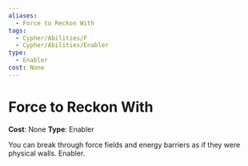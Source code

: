 ```yaml
---
aliases:
  - Force to Reckon With
tags:
  - Cypher/Abilities/F
  - Cypher/Abilities/Enabler
type:
  - Enabler
cost: None
---
```


# Force to Reckon With

**Cost**: None
**Type**: Enabler

You can break through force fields and energy barriers as if they were physical walls. Enabler.
